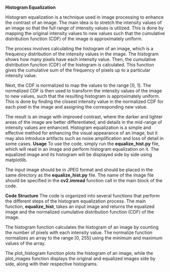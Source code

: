 __________Histogram Equalization__________

Histogram equalization is a technique used in image processing to enhance the contrast of an image. The main idea is to stretch the intensity values of an image so that the full range of intensity values is utilized. This is done by mapping the original intensity values to new values such that the cumulative distribution function (CDF) of the image is approximately uniform.

The process involves calculating the histogram of an image, which is a frequency distribution of the intensity values in the image. The histogram shows how many pixels have each intensity value. Then, the cumulative distribution function (CDF) of the histogram is calculated. This function gives the cumulative sum of the frequency of pixels up to a particular intensity value.

Next, the CDF is normalized to map the values to the range [0, 1]. The normalized CDF is then used to transform the intensity values of the image to new values, such that the resulting histogram is approximately uniform. This is done by finding the closest intensity value in the normalized CDF for each pixel in the image and assigning the corresponding new value.

The result is an image with improved contrast, where the darker and lighter areas of the image are better differentiated, and details in the mid-range of intensity values are enhanced. Histogram equalization is a simple and effective method for enhancing the visual appearance of an image, but it may also introduce artifacts such as noise amplification and loss of detail in some cases.
____Usage____
To use the code, simply run the __equalize_hist.py__ file, which will read in an image and perform histogram equalization on it. The equalized image and its histogram will be displayed side by side using matplotlib.

The input image should be in JPEG format and should be placed in the same directory as the __equalize_hist.py__ file. The name of the image file should be specified in the __cv2.imread__ function call in the main block of the code.

____Code Structure____
The code is organized into several functions that perform the different steps of the histogram equalization process. The main function, __equalize_hist__, takes an input image and returns the equalized image and the normalized cumulative distribution function (CDF) of the image.

The histogram function calculates the histogram of an image by counting the number of pixels with each intensity value. The normalize function normalizes an array to the range [0, 255] using the minimum and maximum values of the array.

The plot_histogram function plots the histogram of an image, while the plot_images function displays the original and equalized images side by side, along with their respective histograms.


